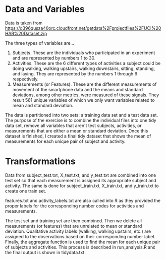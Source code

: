 
# Data and Variables

Data is taken from https://d396qusza40orc.cloudfront.net/getdata%2Fprojectfiles%2FUCI%20HAR%20Dataset.zip

The three types of variables are...

1. Subjects. These are the individuals who participated in an experiment and are represented by numbers 1 to 30. 
2. Activities. These are the 6 different types of activities a subject could be doing walking, walking upstairs, walking downstairs, sitting, standing, and laying. They are represented by the numbers 1 through 6 respectively.
3. Measurements (or Features). These are the different measurements of movement of the smartphone data and the means and standard deviations, among other metrics, were measured of these signals. They result 561 unique variables of which we only want variables related to mean and standard deviation. 

The data is partitioned into two sets: a training data set and a test data set. The purpose of the exercise is to combine the individual files into one tidy data set, remove all variables that aren't test subjects, activities, or measurements that are either a mean or standard deviation. Once this dataset is finished, I created a final tidy dataset that shows the mean of measurements for each unique pair of subject and activity. 

# Transformations

Data from subject_test.txt, X_test.txt, and y_test.txt are combined into one test set so that each measurement is assigned its appropriate subject and activity. The same is done for subject_train.txt, X_train.txt, and y_train.txt to create one train set. 

features.txt and activity_labels.txt are also called into R as they provided the proper labels for the corresponding number codes for activities and measurements. 

The test set and training set are then combined. Then we delete all measurements (or features) that are unrelated to mean or standard deviation. Qualitative activity labels (walking, walking upstairs, etc.) are assigned to the observations based on their corresponding number label. Finally, the aggregate function is used to find the mean for each unique pair of subjects and activities. This process is described in run_analysis.R and the final output is shown in tidydata.txt



